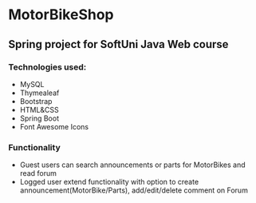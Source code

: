 # MotorBikeShop

## Spring project for SoftUni Java Web course

### **Technologies used:**
*  MySQL
*  Thymealeaf
*  Bootstrap
*  HTML&CSS
*  Spring Boot
*  Font Awesome Icons

### **Functionality**
* Guest users can search announcements or parts for MotorBikes and read forum
* Logged user extend functionality with option to create announcement(MotorBike/Parts), add/edit/delete comment on Forum

